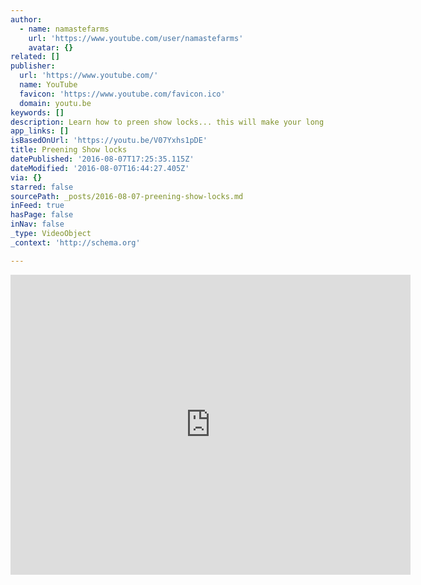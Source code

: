 ```yaml
---
author:
  - name: namastefarms
    url: 'https://www.youtube.com/user/namastefarms'
    avatar: {}
related: []
publisher:
  url: 'https://www.youtube.com/'
  name: YouTube
  favicon: 'https://www.youtube.com/favicon.ico'
  domain: youtu.be
keywords: []
description: Learn how to preen show locks... this will make your long locks look amazing.
app_links: []
isBasedOnUrl: 'https://youtu.be/V07Yxhs1pDE'
title: Preening Show locks
datePublished: '2016-08-07T17:25:35.115Z'
dateModified: '2016-08-07T16:44:27.405Z'
via: {}
starred: false
sourcePath: _posts/2016-08-07-preening-show-locks.md
inFeed: true
hasPage: false
inNav: false
_type: VideoObject
_context: 'http://schema.org'

---
```

<iframe src="https://cdn.embedly.com/widgets/media.html?src=https%3A%2F%2Fwww.youtube.com%2Fembed%2FV07Yxhs1pDE%3Ffeature%3Doembed&amp;url=http%3A%2F%2Fwww.youtube.com%2Fwatch%3Fv%3DV07Yxhs1pDE&amp;image=https%3A%2F%2Fi.ytimg.com%2Fvi%2FV07Yxhs1pDE%2Fhqdefault.jpg&amp;key=b7d04c9b404c499eba89ee7072e1c4f7&amp;type=text%2Fhtml&amp;schema=youtube" width="640" height="480" scrolling="no" frameborder="0" allowfullscreen="" style=""></iframe>